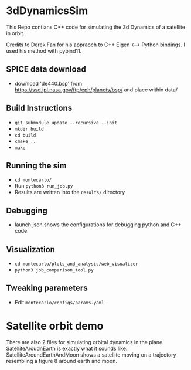 # 3dDynamicsSim

This Repo contians C++ code for simulating the 3d Dynamics of a satellite  in orbit.

Credits to Derek Fan for his appraoch to C++ Eigen <--> Python bindings. I used his method with pybind11. 

## SPICE data download
- download 'de440.bsp' from https://ssd.jpl.nasa.gov/ftp/eph/planets/bsp/ and place within data/

## Build Instructions
- `git submodule update --recursive --init `
- `mkdir build`
- `cd build`
- `cmake ..`
- `make`

## Running the sim
- `cd montecarlo/`
- Run `python3 run_job.py`
- Results are written into the `results/` directory
 
## Debugging
- launch.json shows the configurations for debugging python and C++ code.

## Visualization
- `cd montecarlo/plots_and_analysis/web_visualizer`
- `python3 job_comparison_tool.py`

## Tweaking parameters
- Edit `montecarlo/configs/params.yaml`


# Satellite orbit demo
There are also 2 files for simulating orbital dynamics in the plane. SatelliteAroudnEarth is exactly what it sounds like. SatelliteAroundEarthAndMoon shows a satellite moving on a trajectory resembling a figure 8 around earth and moon. 
